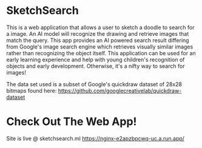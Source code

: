 # SketchSearch
This is a web application that allows a user to sketch a doodle to search for a image. An AI model will recognize the drawing and retrieve images that match the query. This app provides an AI powered search result differing from Google's image search engine which retrieves visually similar images rather than recognizing the object itself.
This application can be used for an early learning experience and help with young children's recognition of objects and early development. Otherwise, it's a nifty way to search for images!

The data set used is a subset of Google's quickdraw dataset of 28x28 bitmaps found here: https://github.com/googlecreativelab/quickdraw-dataset 
# Check Out The Web App!
Site is live @ sketchsearch.ml https://nginx-e2apzbpcwq-uc.a.run.app/
